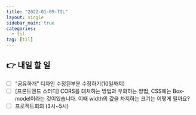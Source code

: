 ```yaml
---
title: "2022-01-09-TIL"
layout: single
sidebar_main: true
categories: 
  - til
tag: [til]
---
```


## 👉 내일 할 일

- [ ]  “공유하개” 디자인 수정된부분 수정하기(10일까지)
- [ ]  [프론트엔드 스터디] CORS를 대처하는 방법과 우회하는 방법, CSS에는 Box-model이라는 것이있습니다. 이때 width의 값을 차지하는 크기는 어떻게 될까요?
- [ ]  프로젝트회의 (3시~5시)

<br /><br /><br /><br />
